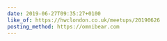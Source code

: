 ```yaml
---
date: 2019-06-27T09:35:27+0100
like_of: https://hwclondon.co.uk/meetups/20190626
posting_method: https://omnibear.com
---
```

